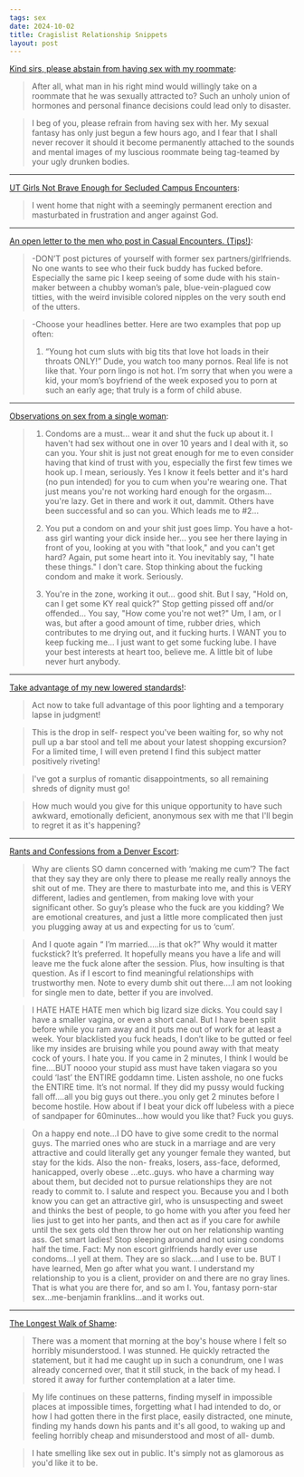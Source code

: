 ```yaml
---
tags: sex
date: 2024-10-02
title: Cragislist Relationship Snippets
layout: post
---
```


[Kind sirs, please abstain from having sex with my roommate](https://www.craigslist.org/about/best/sdo/69920575.html):

> After all, what man in his right mind would willingly take on a roommate that he was sexually attracted to? Such an unholy union of hormones and personal finance decisions could lead only to disaster.

> I beg of you, please refrain from having sex with her. My sexual fantasy has only just begun a few hours ago, and I fear that I shall never recover it should it become permanently attached to the sounds and mental images of my luscious roommate being tag-teamed by your ugly drunken bodies.

---

[UT Girls Not Brave Enough for Secluded Campus Encounters](https://www.craigslist.org/about/best/aus/1610569243.html): 

> I went home that night with a seemingly permanent erection and masturbated in frustration and anger against God. 

---

[An open letter to the men who post in Casual Encounters. (Tips!)](https://www.craigslist.org/about/best/sat/1602837659.html):

> -DON’T post pictures of yourself with former sex partners/girlfriends. No one wants to see who their fuck buddy has fucked before.
> Especially the same pic I keep seeing of some dude with his stain-maker between a chubby woman’s pale, blue-vein-plagued cow titties, with the weird invisible colored nipples on the very south end of the utters.

> -Choose your headlines better. Here are two examples that pop up often:
> 1. “Young hot cum sluts with big tits that love hot loads in their throats ONLY!”
> Dude, you watch too many pornos. Real life is not like that. Your porn lingo is not hot. I’m sorry that when you were a kid, your mom’s boyfriend of the week exposed you to porn at such an early age; that truly is a form of child abuse.

---

[Observations on sex from a single woman](https://www.craigslist.org/about/best/phi/1363379397.html): 

> 1) Condoms are a must... wear it and shut the fuck up about it. I haven't had sex without one in over 10 years and I deal with it, so can you. Your shit is just not great enough for me to even consider having that kind of trust with you, especially the first few times we hook up. I mean, seriously. Yes I know it feels better and it's hard (no pun intended) for you to cum when you're wearing one. That just means you're not working hard enough for the orgasm... you're lazy. Get in there and work it out, dammit. Others have been successful and so can you. Which leads me to #2...
> 
> 2) You put a condom on and your shit just goes limp. You have a hot-ass girl wanting your dick inside her... you see her there laying in front of you, looking at you with "that look," and you can't get hard? Again, put some heart into it. You inevitably say, "I hate these things." I don't care. Stop thinking about the fucking condom and make it work. Seriously.
> 
> 3) You're in the zone, working it out... good shit. But I say, "Hold on, can I get some KY real quick?" Stop getting pissed off and/or offended... You say, "How come you're not wet?" Um, I am, or I was, but after a good amount of time, rubber dries, which contributes to me drying out, and it fucking hurts. I WANT you to keep fucking me... I just want to get some fucking lube. I have your best interests at heart too, believe me. A little bit of lube never hurt anybody.

---

[Take advantage of my new lowered standards!](https://www.craigslist.org/about/best/ash/1304135466.html):

> Act now to take full advantage of this poor lighting and a temporary lapse in judgment!

> This is the drop in self- respect you've been waiting for, so why not pull up a bar stool and tell me about your latest shopping excursion? For a limited time, I will even pretend I find this subject matter positively riveting!

> I've got a surplus of romantic disappointments, so all remaining shreds of dignity must go!

> How much would you give for this unique opportunity to have such awkward, emotionally deficient, anonymous sex with me that I'll begin to regret it as it's happening?

---

[Rants and Confessions from a Denver Escort](https://www.craigslist.org/about/best/den/415707529.html):

> Why are clients SO damn concerned with ‘making me cum’? The fact that they say they are only there to please me really really annoys the shit out of me. They are there to masturbate into me, and this is VERY different, ladies and gentlemen, from making love with your significant other. So guy’s please who the fuck are you kidding? We are emotional creatures, and just a little more complicated then just you plugging away at us and expecting for us to ‘cum’.

> And I quote again “ I’m married…..is that ok?” Why would it matter fuckstick? It’s preferred. It hopefully means you have a life and will leave me the fuck alone after the session. Plus, how insulting is that question. As if I escort to find meaningful relationships with trustworthy men. Note to every dumb shit out there….I am not looking for single men to date, better if you are involved.

> I HATE HATE HATE men which big lizard size dicks. You could say I have a smaller vagina, or even a short canal. But I have been split before while you ram away and it puts me out of work for at least a week. Your blacklisted you fuck heads, I don’t like to be gutted or feel like my insides are bruising while you pound away with that meaty cock of yours. I hate you. If you came in 2 minutes, I think I would be fine….BUT noooo your stupid ass must have taken viagara so you could ‘last’ the ENTIRE goddamn time. Listen asshole, no one fucks the ENTIRE time. It’s not normal. If they did my pussy would fucking fall off….all you big guys out there..you only get 2 minutes before I become hostile. How about if I beat your dick off lubeless with a piece of sandpaper for 60minutes…how would you like that? Fuck you guys.

> On a happy end note…I DO have to give some credit to the normal guys. The married ones who are stuck in a marriage and are very attractive and could literally get any younger female they wanted, but stay for the kids. Also the non- freaks, losers, ass-face, deformed, hanicapped, overly obese …etc..guys. who have a charming way about them, but decided not to pursue relationships they are not ready to commit to. I salute and respect you. Because you and I both know you can get an attractive girl, who is unsuspecting and sweet and thinks the best of people, to go home with you after you feed her lies just to get into her pants, and then act as if you care for awhile until the sex gets old then throw her out on her relationship wanting ass. Get smart ladies! Stop sleeping around and not using condoms half the time. Fact: My non escort girlfriends hardly ever use condoms…I yell at them. They are so slack….and I use to be. BUT I have learned, Men go after what you want. I understand my relationship to you is a client, provider on and there are no gray lines. That is what you are there for, and so am I. You, fantasy porn-star sex…me-benjamin franklins…and it works out.

---

[The Longest Walk of Shame](https://www.craigslist.org/about/best/sfo/10795332.html):

> There was a moment that morning at the boy's house where I felt so horribly misunderstood. I was stunned. He quickly retracted the statement, but it had me caught up in such a conundrum, one I was already concerned over, that it still stuck, in the back of my head. I stored it away for further contemplation at a later time.

> My life continues on these patterns, finding myself in impossible places at impossible times, forgetting what I had intended to do, or how I had gotten there in the first place, easily distracted, one minute, finding my hands down his pants and it's all good, to waking up and feeling horribly cheap and misunderstood and most of all- dumb.

> I hate smelling like sex out in public. It's simply not as glamorous as you'd like it to be.